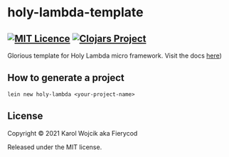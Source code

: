 # holy-lambda-template
[![MIT Licence](https://badges.frapsoft.com/os/mit/mit.svg?v=103)](https://opensource.org/licenses/mit-license.php)
[![Clojars Project](https://img.shields.io/clojars/v/holy-lambda/lein-template.svg)](https://clojars.org/holy-lambda/lein-template)
---

Glorious template for Holy Lambda micro framework.
Visit the docs [here](https://cljdoc.org/d/io.github.FieryCod/holy-lambda/CURRENT))

## How to generate a project

```
lein new holy-lambda <your-project-name>
```

## License
Copyright © 2021 Karol Wojcik aka Fierycod

Released under the MIT license.
